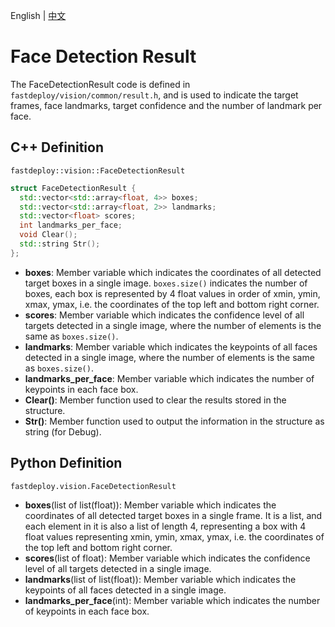 English | [中文](face_detection_result_CN.md)
# Face Detection Result

The FaceDetectionResult code is defined in `fastdeploy/vision/common/result.h`, and is used to indicate the target frames, face landmarks, target confidence and the number of landmark per face.

## C++ Definition

``fastdeploy::vision::FaceDetectionResult``

```c++
struct FaceDetectionResult {
  std::vector<std::array<float, 4>> boxes;
  std::vector<std::array<float, 2>> landmarks;
  std::vector<float> scores;
  int landmarks_per_face;
  void Clear();
  std::string Str();
};
```

- **boxes**: Member variable which indicates the coordinates of all detected target boxes in a single image. `boxes.size()` indicates the number of boxes, each box is represented by 4 float values in order of xmin, ymin, xmax, ymax, i.e. the coordinates of the top left and bottom right corner.
- **scores**: Member variable which indicates the confidence level of all targets detected in a single image, where the number of elements is the same as `boxes.size()`.
- **landmarks**: Member variable which indicates the keypoints of all faces detected in a single image, where the number of elements is the same as `boxes.size()`.
- **landmarks_per_face**: Member variable which indicates the number of keypoints in each face box.
- **Clear()**: Member function used to clear the results stored in the structure.
- **Str()**: Member function used to output the information in the structure as string (for Debug).

## Python Definition

`fastdeploy.vision.FaceDetectionResult`

- **boxes**(list of list(float)): Member variable which indicates the coordinates of all detected target boxes in a single frame. It is a list, and each element in it is also a list of length 4, representing a box with 4 float values representing xmin, ymin, xmax, ymax, i.e. the coordinates of the top left and bottom right corner.
- **scores**(list of float): Member variable which indicates the confidence level of all targets detected in a single image.
- **landmarks**(list of list(float)): Member variable which indicates the keypoints of all faces detected in a single image.
- **landmarks_per_face**(int): Member variable which indicates the number of keypoints in each face box.
